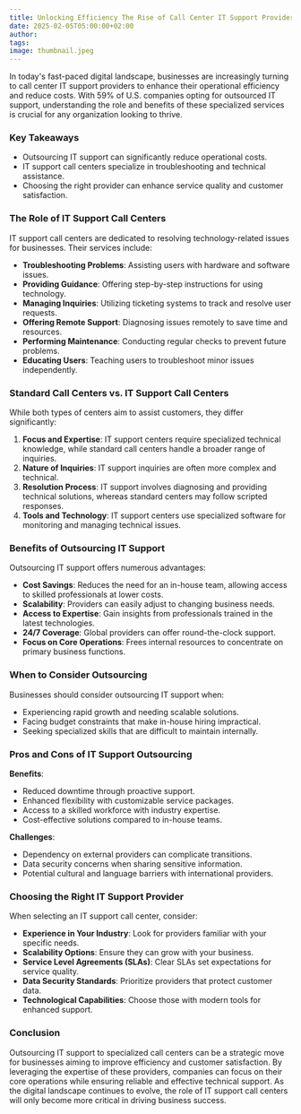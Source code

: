 ```yaml
---
title: Unlocking Efficiency The Rise of Call Center IT Support Providers
date: 2025-02-05T05:00:00+02:00
author:
tags:
image: thumbnail.jpeg
---
```


In today's fast-paced digital landscape, businesses are increasingly turning to call center IT support providers to enhance their operational efficiency and reduce costs. With 59% of U.S. companies opting for outsourced IT support, understanding the role and benefits of these specialized services is crucial for any organization looking to thrive.

### Key Takeaways

*   Outsourcing IT support can significantly reduce operational costs.
*   IT support call centers specialize in troubleshooting and technical assistance.
*   Choosing the right provider can enhance service quality and customer satisfaction.

### The Role of IT Support Call Centers

IT support call centers are dedicated to resolving technology-related issues for businesses. Their services include:

*   **Troubleshooting Problems**: Assisting users with hardware and software issues.
*   **Providing Guidance**: Offering step-by-step instructions for using technology.
*   **Managing Inquiries**: Utilizing ticketing systems to track and resolve user requests.
*   **Offering Remote Support**: Diagnosing issues remotely to save time and resources.
*   **Performing Maintenance**: Conducting regular checks to prevent future problems.
*   **Educating Users**: Teaching users to troubleshoot minor issues independently.

### Standard Call Centers vs. IT Support Call Centers

While both types of centers aim to assist customers, they differ significantly:

1.  **Focus and Expertise**: IT support centers require specialized technical knowledge, while standard call centers handle a broader range of inquiries.
2.  **Nature of Inquiries**: IT support inquiries are often more complex and technical.
3.  **Resolution Process**: IT support involves diagnosing and providing technical solutions, whereas standard centers may follow scripted responses.
4.  **Tools and Technology**: IT support centers use specialized software for monitoring and managing technical issues.

### Benefits of Outsourcing IT Support

Outsourcing IT support offers numerous advantages:

*   **Cost Savings**: Reduces the need for an in-house team, allowing access to skilled professionals at lower costs.
*   **Scalability**: Providers can easily adjust to changing business needs.
*   **Access to Expertise**: Gain insights from professionals trained in the latest technologies.
*   **24/7 Coverage**: Global providers can offer round-the-clock support.
*   **Focus on Core Operations**: Frees internal resources to concentrate on primary business functions.

### When to Consider Outsourcing

Businesses should consider outsourcing IT support when:

*   Experiencing rapid growth and needing scalable solutions.
*   Facing budget constraints that make in-house hiring impractical.
*   Seeking specialized skills that are difficult to maintain internally.

### Pros and Cons of IT Support Outsourcing

**Benefits**:

*   Reduced downtime through proactive support.
*   Enhanced flexibility with customizable service packages.
*   Access to a skilled workforce with industry expertise.
*   Cost-effective solutions compared to in-house teams.

**Challenges**:

*   Dependency on external providers can complicate transitions.
*   Data security concerns when sharing sensitive information.
*   Potential cultural and language barriers with international providers.

### Choosing the Right IT Support Provider

When selecting an IT support call center, consider:

*   **Experience in Your Industry**: Look for providers familiar with your specific needs.
*   **Scalability Options**: Ensure they can grow with your business.
*   **Service Level Agreements (SLAs)**: Clear SLAs set expectations for service quality.
*   **Data Security Standards**: Prioritize providers that protect customer data.
*   **Technological Capabilities**: Choose those with modern tools for enhanced support.

### Conclusion

Outsourcing IT support to specialized call centers can be a strategic move for businesses aiming to improve efficiency and customer satisfaction. By leveraging the expertise of these providers, companies can focus on their core operations while ensuring reliable and effective technical support. As the digital landscape continues to evolve, the role of IT support call centers will only become more critical in driving business success.
